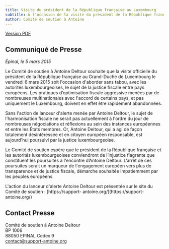 ```yaml
---
title: Visite du président de la République française au Luxembourg
subtitle: À l'occasion de la visite du président de la République française au Luxembourg, le comité de soutien exprime ses espoirs d'une discussion pour la justice fiscale et l'arrêt des poursuites contre Antoine Deltour.
author: Comité de soutien à Antoine
---
```


<a href="/docs/pr/2015-03-05-pr-hollande-luxembourg-FR.pdf"><i class="fa fa-file-pdf-o"></i> <span>Version PDF</span></a>

## Communiqué de Presse

_Épinal, le 5 mars 2015_

Le Comité de soutien à Antoine Deltour souhaite que la visite officielle du président de la République française au Grand-Duché de Luxembourg le vendredi 6 mars 2015 soit l'occasion d'aborder sans tabou, avec les autorités luxembourgeoises, le sujet de la justice fiscale entre pays européens. Les pratiques d’optimisation fiscale aggressive menées par de nombreuses multinationales avec l'accord de certains pays, et pas uniquement le Luxembourg, doivent en effet être rapidement abandonnées. 

Sans l'action de lanceur d'alerte menée par Antoine Deltour, le sujet de l'harmonisation fiscale ne serait pas actuellement à l'ordre du jour de nombreuses négociations et réflexions au sein des instances européennes et entre les États membres. Or, Antoine Deltour, qui a agi de façon totalement désintéressée et en citoyen européen responsable, est aujourd'hui poursuivi par la justice luxembourgeoise. 

Le Comité de soutien espère que le président de la République française et les autorités luxembourgeoises conviendront de l’injustice flagrante que constituent les poursuites à l'encontre d’Antoine Deltour. L’arrêt de ces poursuites serait un marqueur de l'engagement européen vers plus de transparence et de justice fiscale, démarche souhaitée impatiemment par les peuples européens. 

L'action du lanceur d'alerte Antoine Deltour est présentée sur le site du Comité de soutien : [https://support- antoine.org/](https://support- antoine.org/)

## Contact Presse

Comité de soutien à Antoine Deltour  
BP 1006  
88050 EPINAL Cedex 9  
[contact@support-antoine.org](mailto:contact@support-antoine.org)
